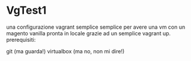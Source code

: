 # VgTest1
una configurazione vagrant semplice semplice per avere una vm con un magento vanilla pronta in locale grazie ad un semplice vagrant up.
prerequisiti:

git (ma guarda!)
virtualbox (ma no, non mi dire!)
